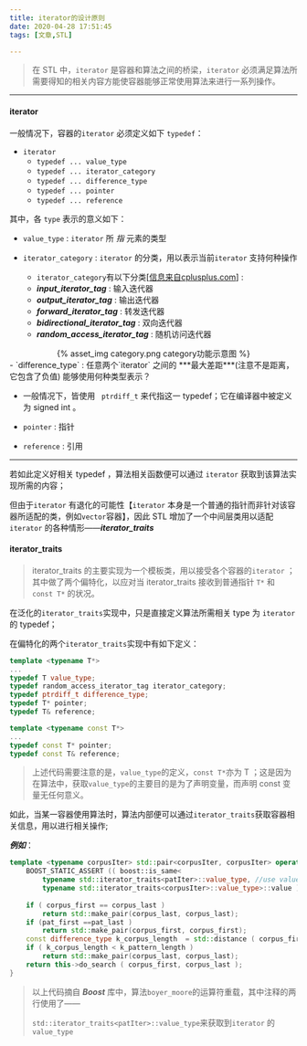 ```yaml
---
title: iterator的设计原则
date: 2020-04-28 17:51:45
tags: [文章,STL]

---
```


> 在 STL 中，`iterator` 是容器和算法之间的桥梁，`iterator`   必须满足算法所需要得知的相关内容方能使容器能够正常使用算法来进行一系列操作。

---

#### iterator

一般情况下，容器的`iterator` 必须定义如下 `typedef`：

- `iterator` 
  - `typedef ... value_type`
  - `typedef ... iterator_category`
  - `typedef ... difference_type`
  - `typedef ... pointer`
  - `typedef ... reference`

其中，各 `type` 表示的意义如下：

- `value_type` : `iterator` 所 *指* 元素的类型
- `iterator_category` : `iterator` 的分类，用以表示当前`iterator` 支持何种操作
  
  - `iterator_category`有以下分类[[信息来自cplusplus.com](http://www.cplusplus.com/reference/iterator/iterator_traits/)] : 
  - ***input_iterator_tag*** : 输入迭代器
  - ***output_iterator_tag*** : 输出迭代器
  - ***forward_iterator_tag*** : 转发迭代器
  - ***bidirectional_iterator_tag*** : 双向迭代器
  - ***random_access_iterator_tag*** : 随机访问迭代器



<!--more-->

<center>
{% asset_img category.png category功能示意图 %}
</center>
- `difference_type` : 任意两个`iterator` 之间的 ***最大差距***(注意不是距离，它包含了负值) 能够使用何种类型表示？

  - 一般情况下，皆使用 ` ptrdiff_t` 来代指这一 typedef；它在编译器中被定义为 signed int 。

- `pointer` : 指针

- `reference` : 引用

---

若如此定义好相关 typedef ，算法相关函数便可以通过 `iterator` 获取到该算法实现所需的内容；

但由于`iterator` 有退化的可能性【`iterator` 本身是一个普通的指针而非针对该容器所适配的类，例如`vector`容器】，因此 STL 增加了一个中间层类用以适配`iterator` 的各种情形——***iterator_traits***

#### iterator_traits

> iterator_traits 的主要实现为一个模板类，用以接受各个容器的`iterator` ；其中做了两个偏特化，以应对当 iterator_traits 接收到普通指针 `T*`  和 `const T*` 的状况。

在泛化的`iterator_traits`实现中，只是直接定义算法所需相关 type 为 `iterator` 的 typedef；

在偏特化的两个`iterator_traits`实现中有如下定义：

```C++
template <typename T*>
...
typedef T value_type;
typedef random_access_iterator_tag iterator_category;
typedef ptrdiff_t difference_type;
typedef T* pointer;
typedef T& reference;
```

```C++
template <typename const T*>
...
typedef const T* pointer;
typedef const T& reference;
```

> 上述代码需要注意的是，`value_type`的定义，`const T*`亦为 T ；这是因为在算法中，获取`value_type`的主要目的是为了声明变量，而声明 const 变量无任何意义。

如此，当某一容器使用算法时，算法内部便可以通过`iterator_traits`获取容器相关信息，用以进行相关操作;

***例如***：

```c++
template <typename corpusIter> std::pair<corpusIter, corpusIter> operator () ( corpusIter corpus_first, corpusIter corpus_last ) const {
	BOOST_STATIC_ASSERT (( boost::is_same<
		typename std::iterator_traits<patIter>::value_type, //use value_type
		typename std::iterator_traits<corpusIter>::value_type>::value ));//use value_type
    
	if ( corpus_first == corpus_last ) 
        return std::make_pair(corpus_last, corpus_last);
	if (pat_first ==pat_last ) 
        return std::make_pair(corpus_first, corpus_first);
	const difference_type k_corpus_length  = std::distance ( corpus_first, corpus_last );
	if ( k_corpus_length < k_pattern_length ) 
		return std::make_pair(corpus_last, corpus_last);
	return this->do_search ( corpus_first, corpus_last );
}

```

> 以上代码摘自 ***Boost*** 库中，算法`boyer_moore`的运算符重载，其中注释的两行使用了——
>
> `std::iterator_traits<patIter>::value_type`来获取到`iterator` 的`value_type`

